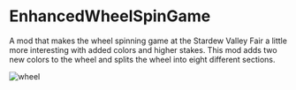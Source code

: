 # EnhancedWheelSpinGame

A mod that makes the wheel spinning game at the Stardew Valley Fair a little more interesting with added colors and higher stakes. This mod adds two new colors to the wheel and splits the wheel into eight different sections.

![wheel](https://user-images.githubusercontent.com/89731307/198812789-3f3516a0-24bd-4235-a561-79bde208eb8b.png)
